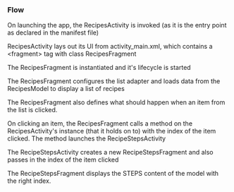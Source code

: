 ### Flow

On launching the app, the RecipesActivity is invoked (as it is the entry point as declared in the manifest file)

RecipesActivity lays out its UI from activity_main.xml, which contains a \<fragment\> tag with class RecipesFragment

The RecipesFragment is instantiated and it's lifecycle is started

The RecipesFragment configures the list adapter and loads data from the RecipesModel to display a list of recipes

The RecipesFragment also defines what should happen when an item from the list is clicked.

On clicking an item, the RecipesFragment calls a method on the RecipesActivity's instance (that it holds on to) with the
index of the item clicked. The method launches the RecipeStepsActivity

The RecipeStepsActivity creates a new RecipeStepsFragment and also passes in the index of the item clicked

The RecipeStepsFragment displays the STEPS content of the model with the right index.

